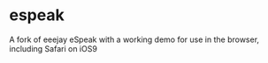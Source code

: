 # espeak
A fork of eeejay eSpeak with a working demo for use in the browser, including Safari on iOS9
